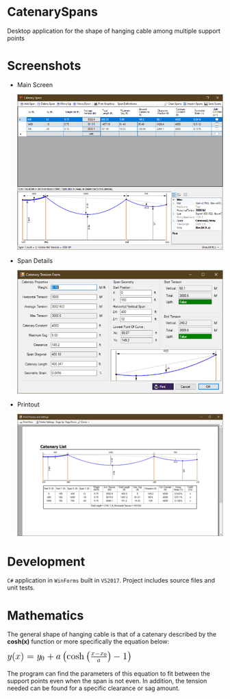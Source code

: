 # CatenarySpans
Desktop application for the shape of hanging cable among multiple support points

# Screenshots

 - Main Screen

   ![MainScreen](Images/JA-CatenarySpans-scr2.png)
   
 - Span Details

   ![Details](Images/JA-CatenarySpans-scr3.png)
   
 - Printout

   ![Printout](Images/JA-CatenarySpans-scr1.png)   
   
 # Development
 
 `C#` application in `WinForms` built in `VS2017`.  Project
 includes source files and unit tests.
 
 # Mathematics
 
 The general shape of hanging cable is that of a catenary described by the **cosh(x)** function 
 or more specifically the equation below:
 
  ![shape](Images/y.png)
  
  The program can find the parameters of this equation to fit between the support points even 
  when the span is not even. In addition, the tension needed can be found for a specific clearance or sag amount.
